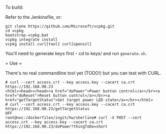 To build:

Refer to the Jenkinsfile, or:

```
git clone https://github.com/Microsoft/vcpkg.git
cd vcpkg
bootstrap-vcpkg.bat
vcpkg integrate install
vcpkg install curl[tool] curl[openssl]
```

You'll need to generate keys first - cd to keys/ and run `generate.sh`.

= Use = 

There's no real commandline tool yet (TODO!) but you can test with CURL.

```
# curl --cert access.crt --key access.key --cacert ca.crt https://192.168.90.23 
<html><head></head><a href="doPower">Power button control</a></br><a href="doReset">Reset button control</a></br><a href="getTargetStatus">Get target power LED state</a></br></html>
# curl --cert access.crt --key access.key --cacert ca.crt https://192.168.90.23/getTargetStatus 
OFF
root@nuc:/dockerfiles/ingit/hw/sherline# curl -X POST --cert access.crt --key access.key --cacert ca.crt https://192.168.90.23/doPower?thingToDo=short
```

